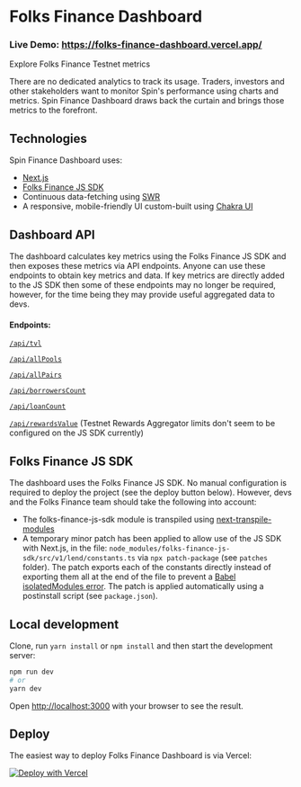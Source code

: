 # Folks Finance Dashboard

### Live Demo: https://folks-finance-dashboard.vercel.app/

Explore Folks Finance Testnet metrics

There are no dedicated analytics to track its usage. Traders, investors and other stakeholders want to monitor Spin's performance using charts and metrics. Spin Finance Dashboard draws back the curtain and brings those metrics to the forefront.

## Technologies

Spin Finance Dashboard uses:

- [Next.js](https://nextjs.org/)
- [Folks Finance JS SDK](https://github.com/Folks-Finance/folks-finance-js-sdk/)
- Continuous data-fetching using [SWR](https://swr.vercel.app/)
- A responsive, mobile-friendly UI custom-built using [Chakra UI](https://chakra-ui.com/)

## Dashboard API

The dashboard calculates key metrics using the Folks Finance JS SDK and then exposes these metrics via API endpoints. Anyone can use these endpoints to obtain key metrics and data. If key metrics are directly added to the JS SDK then some of these endpoints may no longer be required, however, for the time being they may provide useful aggregated data to devs.

#### Endpoints:

[`/api/tvl`](https://folks-finance-dashboard.vercel.app/api/tvl)

[`/api/allPools`](https://folks-finance-dashboard.vercel.app/api/allPools)

[`/api/allPairs`](https://folks-finance-dashboard.vercel.app/api/allPairs)

[`/api/borrowersCount`](https://folks-finance-dashboard.vercel.app/api/borrowersCount)

[`/api/loanCount`](https://folks-finance-dashboard.vercel.app/api/loanCount)

[`/api/rewardsValue`](https://folks-finance-dashboard.vercel.app/api/rewardsValue) (Testnet Rewards Aggregator limits don't seem to be configured on the JS SDK currently)

## Folks Finance JS SDK

The dashboard uses the Folks Finance JS SDK. No manual configuration is required to deploy the project (see the deploy button below). However, devs and the Folks Finance team should take the following into account:

- The folks-finance-js-sdk module is transpiled using [next-transpile-modules](https://www.npmjs.com/package/next-transpile-modules)
- A temporary minor patch has been applied to allow use of the JS SDK with Next.js, in the file: `node_modules/folks-finance-js-sdk/src/v1/lend/constants.ts` via `npx patch-package` (see `patches` folder). The patch exports each of the constants directly instead of exporting them all at the end of the file to prevent a [Babel isolatedModules error](https://github.com/vercel/next.js/issues/7882). The patch is applied automatically using a postinstall script (see `package.json`).

## Local development

Clone, run `yarn install` or `npm install` and then start the development server:

```bash
npm run dev
# or
yarn dev
```

Open [http://localhost:3000](http://localhost:3000) with your browser to see the result.

## Deploy

The easiest way to deploy Folks Finance Dashboard is via Vercel:

[![Deploy with Vercel](https://vercel.com/button)](https://vercel.com/new/clone?repository-url=https%3A%2F%2Fgithub.com%2Fkarlxlee%2Ffolks-finance-dashboard%2F)
